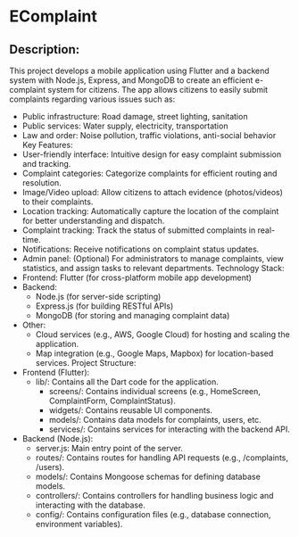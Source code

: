 # EComplaint

## Description:
This project develops a mobile application using Flutter and a backend system with Node.js, Express, and MongoDB to create an efficient e-complaint system for citizens. The app allows citizens to easily submit complaints regarding various issues such as:
 * Public infrastructure: Road damage, street lighting, sanitation
 * Public services: Water supply, electricity, transportation
 * Law and order: Noise pollution, traffic violations, anti-social behavior
Key Features:
 * User-friendly interface: Intuitive design for easy complaint submission and tracking.
 * Complaint categories: Categorize complaints for efficient routing and resolution.
 * Image/Video upload: Allow citizens to attach evidence (photos/videos) to their complaints.
 * Location tracking: Automatically capture the location of the complaint for better understanding and dispatch.
 * Complaint tracking: Track the status of submitted complaints in real-time.
 * Notifications: Receive notifications on complaint status updates.
 * Admin panel: (Optional) For administrators to manage complaints, view statistics, and assign tasks to relevant departments.
Technology Stack:
 * Frontend: Flutter (for cross-platform mobile app development)
 * Backend:
   * Node.js (for server-side scripting)
   * Express.js (for building RESTful APIs)
   * MongoDB (for storing and managing complaint data)
 * Other:
   * Cloud services (e.g., AWS, Google Cloud) for hosting and scaling the application.
   * Map integration (e.g., Google Maps, Mapbox) for location-based services.
Project Structure:
 * Frontend (Flutter):
   * lib/: Contains all the Dart code for the application.
     * screens/: Contains individual screens (e.g., HomeScreen, ComplaintForm, ComplaintStatus).
     * widgets/: Contains reusable UI components.
     * models/: Contains data models for complaints, users, etc.
     * services/: Contains services for interacting with the backend API.
 * Backend (Node.js):
   * server.js: Main entry point of the server.
   * routes/: Contains routes for handling API requests (e.g., /complaints, /users).
   * models/: Contains Mongoose schemas for defining database models.
   * controllers/: Contains controllers for handling business logic and interacting with the database.
   * config/: Contains configuration files (e.g., database connection, environment variables).

